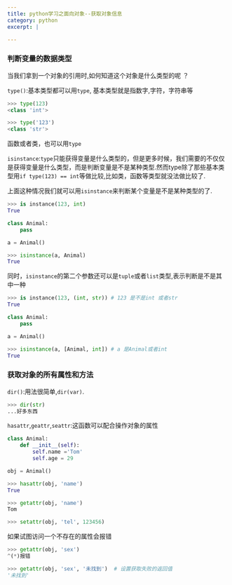 ```yaml
---
title: python学习之面向对象--获取对象信息
category: python
excerpt: |

---
```




### 判断变量的数据类型 ###

当我们拿到一个对象的引用时,如何知道这个对象是什么类型的呢 ？


`type()`:基本类型都可以用`type`, 基本类型就是指数字,字符，字符串等

```python
>>> type(123)
<class 'int'>

>>> type('123')
<class 'str'>
```

函数或者类，也可以用`type`

`isinstance`:`type`只能获得变量是什么类型的，但是更多时候，我们需要的不仅仅是获得变量是什么类型，而是判断变量是不是某种类型.然而type除了那些基本类型用`if type(123) == int`等做比较,比如类，函数等类型就没法做比较了.

上面这种情况我们就可以用`isinstance`来判断某个变量是不是某种类型的了.

```python
>>> is instance(123, int)
True

class Animal:
    pass

a = Animal()

>>> isinstance(a, Animal)
True
```


同时，`isinstance`的第二个参数还可以是`tuple`或者`list`类型,表示判断是不是其中一种

```python
>>> is instance(123, (int, str)) # 123 是不是int 或者str
True

class Animal:
    pass

a = Animal()

>>> isinstance(a, [Animal, int]) # a 是Animal或者int
True
```


### 获取对象的所有属性和方法 ###

`dir()`:用法很简单,`dir(var)`.

```python
>>> dir(str)
...好多东西
```
`hasattr`,`geattr`,`seattr`:这函数可以配合操作对象的属性

```python
class Animal:
    def __init__(self):
        self.name ='Tom'
        self.age = 29

obj = Animal()

>>> hasattr(obj, 'name')
True

>>> getattr(obj, 'name')
Tom

>>> setattr(obj, 'tel', 123456)
```

如果试图访问一个不存在的属性会报错

```python
>>> getattr(obj, 'sex')
^(*)报错

>>> getattr(obj, 'sex', '未找到')  # 设置获取失败的返回值
'未找到'
```
